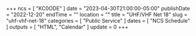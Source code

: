 +++
ncs = [ "KC0ODE" ]
date = "2023-04-30T21:00:00-05:00"
publishDate = "2022-12-20"
endTime = ""
location = ""
title = "UHF/VHF Net 18"
slug = "uhf-vhf-net-18"
categories = [ "Public Service" ]
dates = [ "NCS Schedule" ]
outputs = [ "HTML", "Calendar" ]
update = 0
+++
